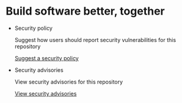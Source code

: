 # Build software better, together

* Security policy

   Suggest how users should report security vulnerabilities for this repository

   [Suggest a security policy](https://github.com/defoebrand/SQLzoo/security/policy)

* Security advisories

   View security advisories for this repository

  [View security advisories](https://github.com/defoebrand/SQLzoo/security/advisories)

